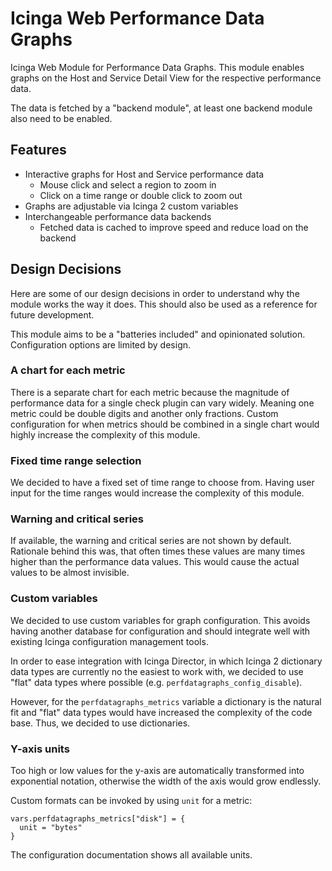 # Icinga Web Performance Data Graphs

Icinga Web Module for Performance Data Graphs. This module enables graphs on the Host and Service Detail View for
the respective performance data.

The data is fetched by a "backend module", at least one backend module also need to be enabled.

## Features

* Interactive graphs for Host and Service performance data
  * Mouse click and select a region to zoom in
  * Click on a time range or double click to zoom out
* Graphs are adjustable via Icinga 2 custom variables
* Interchangeable performance data backends
  * Fetched data is cached to improve speed and reduce load on the backend

## Design Decisions

Here are some of our design decisions in order to understand why the module works the way it does.
This should also be used as a reference for future development.

This module aims to be a "batteries included" and opinionated solution.
Configuration options are limited by design.

### A chart for each metric

There is a separate chart for each metric because the magnitude of performance data for a single check plugin
can vary widely. Meaning one metric could be double digits and another only fractions.
Custom configuration for when metrics should be combined in a single chart would highly
increase the complexity of this module.

### Fixed time range selection

We decided to have a fixed set of time range to choose from.
Having user input for the time ranges would increase the complexity of this module.

### Warning and critical series

If available, the warning and critical series are not shown by default.
Rationale behind this was, that often times these values are many times higher than
the performance data values. This would cause the actual values to be almost invisible.

### Custom variables

We decided to use custom variables for graph configuration.
This avoids having another database for configuration and should integrate well with existing
Icinga configuration management tools.

In order to ease integration with Icinga Director, in which Icinga 2 dictionary data types are currently
no the easiest to work with, we decided to use "flat" data types where possible (e.g. `perfdatagraphs_config_disable`).

However, for the `perfdatagraphs_metrics` variable a dictionary is the natural fit and "flat" data types
would have increased the complexity of the code base. Thus, we decided to use dictionaries.

### Y-axis units

Too high or low values for the y-axis are automatically transformed into exponential notation,
otherwise the width of the axis would grow endlessly.

Custom formats can be invoked by using `unit` for a metric:

```
vars.perfdatagraphs_metrics["disk"] = {
  unit = "bytes"
}
```

The configuration documentation shows all available units.
